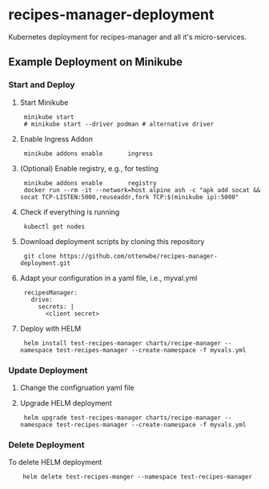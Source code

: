 # recipes-manager-deployment

Kubernetes deployment for recipes-manager and all it's micro-services.

## Example Deployment on Minikube

### Start and Deploy

1. Start Minikube

        minikube start 
        # minikube start --driver podman # alternative driver

1. Enable Ingress Addon

        minikube addons enable       ingress

1. (Optional) Enable registry, e.g., for testing

        minikube addons enable       registry
        docker run --rm -it --network=host alpine ash -c "apk add socat && socat TCP-LISTEN:5000,reuseaddr,fork TCP:$(minikube ip):5000"   


1. Check if everything is running

        kubectl get nodes

1. Download deployment scripts by cloning this repository

        git clone https://github.com/ottenwbe/recipes-manager-deployment.git

1. Adapt your configuration in a yaml file, i.e., myval.yml
        
        recipesManager:
          drive:
            secrets: |
              <client secret>        
        
1. Deploy with HELM

        helm install test-recipes-manager charts/recipe-manager --namespace test-recipes-manager --create-namespace -f myvals.yml

### Update Deployment
        
1. Change the configruation yaml file
1. Upgrade HELM deployment

        helm upgrade test-recipes-manager charts/recipe-manager --namespace test-recipes-manager --create-namespace -f myvals.yml

### Delete Deployment

To delete HELM deployment

        helm delete test-recipes-manger --namespace test-recipes-manager
